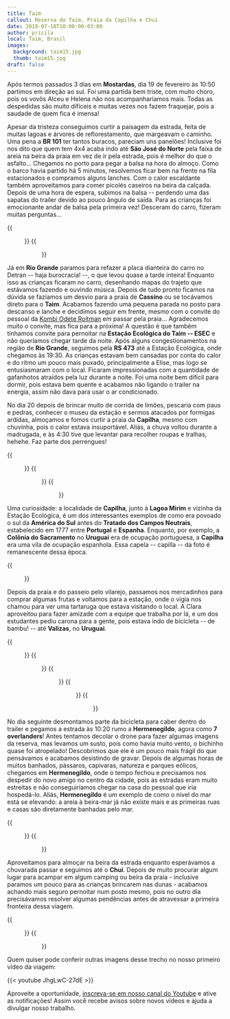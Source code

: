 ```yaml
---
title: Taim
callout: Reserva do Taim, Praia da Capilha e Chuí
date: 2018-07-18T10:00:00-03:00
author: pricila
local: Taim, Brasil
images:
  background: taim15.jpg
  thumb: taim15.jpg
draft: false
---
```

Após termos passados 3 dias em **Mostardas**, dia 19 de fevereiro às 10:50 partimos em direção ao sul. Foi uma partida bem triste, com muito choro, pois os vovôs Alceu e Helena não nos acompanharíamos mais. Todas as despedidas são muito difíceis e muitas vezes nos fazem fraquejar, pois a saudade de quem fica é imensa!

Apesar da tristeza conseguimos curtir a paisagem da estrada, feita de muitas lagoas e árvores de reflorestamento, que margeavam o caminho. Uma pena a **BR 101** ter tantos buracos, pareciam uns panelões! Inclusive foi nos dito que quem tem 4x4 acaba indo até **São José do Norte** pela faixa de areia na beira da praia em vez de ir pela estrada, pois é melhor do que o asfalto... Chegamos no porto para pegar a balsa na hora do almoço. Como o barco havia partido há 5 minutos, resolvemos ficar bem na frente na fila estacionados e compramos alguns lanches. Com o calor escaldante também aproveitamos para comer picolés caseiros na beira da calçada. Depois de uma hora de espera, subimos na balsa -- perdendo uma das sapatas do trailer devido ao pouco ângulo de saída. Para as crianças foi emocionante andar de balsa pela primeira vez! Desceram do carro, fizeram muitas perguntas...

<div class="clearfix">
{{<figure "taim2.jpg" "Casinha apertadinha na balsa" "float-left">}}
{{<figure "taim3.jpg" "Felicidade de estar andando de barco pela primeira vez" "float-right">}}
</div>

Já em **Rio Grande** paramos para refazer a placa dianteira do carro no Detran -- haja burocracia! --, o que levou quase a tarde inteira! Enquanto isso as crianças ficaram no carro, desenhando mapas do trajeto que estávamos fazendo e ouvindo música. Depois de tudo pronto ficamos na dúvida se fazíamos um desvio para a praia de **Cassino** ou se tocávamos direto para o **Taim**. Acabamos fazendo uma pequena parada no posto para descanso e lanche e decidimos seguir em frente, mesmo com o convite do pessoal da [Kombi Odete Roitman](https://www.instagram.com/kombiodeteroitman/) em passar pela praia... Agradecemos muito o convite, mas fica para a próxima! A questão é que também tínhamos convite para pernoitar na **Estação Ecológica do Taim -- ESEC** e não queríamos chegar tarde da noite. Após alguns congestionamentos na região de **Rio Grande**, seguimos pela **RS 473** até a Estação Ecológica, onde chegamos às 19:30. As crianças estavam bem cansadas por conta do calor e do ritmo um pouco mais puxado, principalmente a Elise, mas logo se entusiasmaram com o local. Ficaram impressionadas com a quantidade de gafanhotos atraídos pela luz durante a noite. Foi uma noite bem difícil para dormir, pois estava bem quente e acabamos não ligando o trailer na energia, assim não dava para usar o ar condicionado.

No dia 20 depois de brincar muito de corrida de limões, pescaria com paus e pedras, conhecer o museu da estação e sermos atacados por formigas ardidas, almoçamos e fomos curtir a praia da **Capilha**, mesmo com chuvinha, pois o calor estava insuportável. Aliás, a chuva voltou durante a madrugada, e às 4:30 tive que levantar para recolher roupas e tralhas, hehehe. Faz parte dos perrengues!

<div class="clearfix">
{{<figure "taim6.jpg" "Museu da reserva do Taim" "float-left">}}
{{<figure "taim8.jpg" "Olha que amor os jogos de tabuleiro disponíveis!" "float-right">}}
{{<figure "taim9.jpg" "As crianças se divertiram muito" "float-center">}}
</div>

Uma curiosidade: a localidade de **Capilha**, junto à **Lagoa Mirim** e vizinha da Estação Ecológica, é um dos interessantes exemplos de como era povoado o sul da **América do Sul** antes do **Tratado dos Campos Neutrais**, estabelecido em 1777 entre **Portugal** e **Espanha**. Enquanto, por exemplo, a **Colônia do Sacramento** no **Uruguai** era de ocupação portuguesa, a **Capilha** era uma vila de ocupação espanhola. Essa capela -- capilla -- da foto é remanescente dessa época.

<div class="clearfix">
{{<figure "taim15.jpg" "Capela da Praia da Capilha" "float-center">}}
</div>

Depois da praia e do passeio pelo vilarejo, passamos nos mercadinhos para comprar algumas frutas e voltamos para a estação, onde o vigia nos chamou para ver uma tartaruga que estava visitando o local. A Clara aproveitou para fazer amizade com a equipe que trabalha por lá, e um dos estudantes pediu carona para a gente, pois estava indo de bicicleta -- de bambu! -- até **Valizas**, no **Uruguai**. 

<div class="clearfix">
{{<figure "taim11.jpg" "Bebê à milanesa" "float-left">}}
{{<figure "taim12.jpg" "A partir de agora só queremos praia de lagoa" "float-right">}}
{{<figure "taim13.jpg" "Mais uma criança à milanesa" "float-left">}}
{{<figure "taim14.jpg" "Quem chegar por último é mulher do padre" "float-right">}}
{{<figure "taim10.jpg" "Chuvinha não atrapalha na hora da praia" "float-center">}}
</div>

No dia seguinte desmontamos parte da bicicleta para caber dentro do trailer e pegamos a estrada às 10:20 rumo a **Hermenegildo**, agora como **7 overlanders**! Antes tentamos decolar o drone para fazer algumas imagens da reserva, mas levamos um susto, pois como havia muito vento, o bichinho quase foi atropelado! Descobrimos que ele é um pouco mais frágil do que pensávamos e acabamos desistindo de gravar. Depois de algumas horas de muitos banhados, pássaros, capivaras, natureza e parques eólicos, chegamos em **Hermenegildo**, onde o tempo fechou e precisamos nos despedir do novo amigo no centro da cidade, pois as estradas eram muito estreitas e não conseguiríamos chegar na casa do pessoal que iria hospedá-lo. Aliás, **Hermenegildo** é um exemplo de como o nível do mar está se elevando: a areia à beira-mar já não existe mais e as primeiras ruas e casas são diretamente banhadas pelo mar.

<div class="clearfix">
{{<figure "chui2.jpg" "Parques eólicos ao longo do caminho" "float-left">}}
{{<figure "chui3.jpg" "Tempo fechando em Hermenegildo" "float-right">}}
</div>

Aproveitamos para almoçar na beira da estrada enquanto esperávamos a chuvarada passar e seguimos até o **Chuí**. Depois de muito procurar algum lugar para acampar em algum camping ou beira da praia - inclusive paramos um pouco para as crianças brincarem nas dunas - acabamos achando mais seguro pernoitar num posto mesmo, pois no outro dia precisávamos resolver algumas pendências antes de atravessar a primeira fronteira dessa viagem.

<div class="clearfix">
{{<figure "chui4.jpg" "É impressionante como criança nunca se cansa de praia" "float-left">}}
{{<figure "chui8.jpg" "Diversão entre as irmãs" "float-right">}}
</div>

Quem quiser pode conferir outras imagens desse trecho no nosso primeiro vídeo da viagem:

{{< youtube JhgLwC-27dE >}} 

Aproveite a oportunidade, [inscreva-se em nosso canal do Youtube](https://www.youtube.com/6overlanders?sub_confirmation=1) e ative as notificações! Assim você recebe avisos sobre novos vídeos e ajuda a divulgar nosso trabalho.

